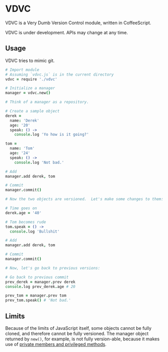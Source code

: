 # VDVC

VDVC is a Very Dumb Version Control module, written in CoffeeScript.

VDVC is under development.  APIs may change at any time.

## Usage

VDVC tries to mimic git.
    
```coffeescript
# Import module
# Assuming `vdvc.js` is in the current directory
vdvc = require './vdvc'

# Initialize a manager
manager = vdvc.new()

# Think of a manager as a repository.

# Create a sample object
derek =
  name: 'Derek'
  age: '20'
  speak: () ->
    console.log 'Yo how is it going?'

tom =
  name: 'Tom'
  age: '24'
  speak: () ->
    console.log 'Not bad.'

# Add
manager.add derek, tom

# Commit
manager.commit()

# Now the two objects are versioned.  Let's make some changes to them:

# Time goes on
derek.age = '40'

# Tom becomes rude
tom.speak = () ->
  console.log 'Bullshit'

# Add
manager.add derek, tom

# Commit
manager.commit()

# Now, let's go back to previous versions:

# Go back to previous commit
prev_derek = manager.prev derek
console.log prev_derek.age # 20

prev_tom = manager.prev tom
prev_tom.speak() # 'Not bad.'
```

## Limits

Because of the limits of JavaScript itself, some objects cannot be fully cloned, and therefore cannot be fully versioned.  The manager object returned by `new()`, for example, is not fully version-able, because it makes use of [private members and privileged methods](http://javascript.crockford.com/private.html).